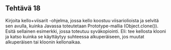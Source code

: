 ## Tehtävä 18

Kirjoita kello+viisarit -ohjelma, jossa  kello koostuu viisariolioista ja selvitä sen avulla, kuinka Javassa toteutetaan Prototype-mallia (Object.clone()). Esitä sellainen esimerkki, jossa toteutuu syväkopiointi. Eli: tee kellosta klooni ja katso kuinka se käyttäytyy suhteessa alkuperäiseen, jos muutat alkuperäisen tai kloonin kellonaikaa.